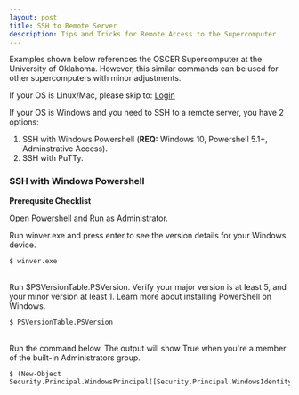 ```yaml
---
layout: post
title: SSH to Remote Server 
description: Tips and Tricks for Remote Access to the Supercomputer
---
```



Examples shown below references the OSCER Supercomputer at the University of Oklahoma. However, this similar commands can be used for other supercomputers with minor adjustments.

If your OS is Linux/Mac, please skip to: [Login](slurm.html)

If your OS is Windows and you need to SSH to a remote server, you have 2 options:

1. SSH with Windows Powershell (**REQ:** Windows 10, Powershell 5.1+, Adminstrative Access).
2. SSH with PuTTy.



### SSH with Windows Powershell ###

**Prerequsite Checklist**

Open Powershell and Run as Administrator.

Run winver.exe and press enter to see the version details for your Windows device.

```
$ winver.exe
```
<br />
Run $PSVersionTable.PSVersion. Verify your major version is at least 5, and your minor version at least 1. Learn more about installing PowerShell on Windows.

```
$ PSVersionTable.PSVersion
```
<br />
Run the command below. The output will show True when you're a member of the built-in Administrators group.

```
$ (New-Object Security.Principal.WindowsPrincipal([Security.Principal.WindowsIdentity]::GetCurrent())).IsInRole([Security.Principal.WindowsBuiltInRole]::Administrator)
```


 
